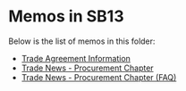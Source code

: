 # Memos in SB13

Below is the list of memos in this folder:

- [Trade Agreement Information](./SB-13%20EN.PDF)
- [Trade News - Procurement Chapter](./SB-13%20Attachment%20EN.pdf)
- [Trade News - Procurement Chapter (FAQ)](./SB-13%20Attachment%202%20EN.pdf)
